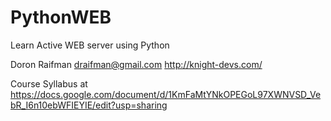 # PythonWEB
Learn Active WEB server using Python

Doron Raifman
draifman@gmail.com
http://knight-devs.com/

Course Syllabus at 
https://docs.google.com/document/d/1KmFaMtYNkOPEGoL97XWNVSD_VebR_I6n10ebWFIEYIE/edit?usp=sharing

